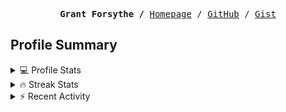 <p><pre align="center"><strong>Grant Forsythe /</strong> <a href="https://www.grantwforsythe.com/">Homepage</a> / <a href="https://github.com/grantwforsythe">GitHub</a> / <a href="https://gist.github.com/grantwforsythe">Gist</a></pre></p>
 
<h2 align="left">Profile Summary</h2>
<details>
    <summary>💻 Profile Stats</summary>
    <div align="center">
        <img alt="GitHub stats" src="https://github-readme-stats.vercel.app/api?username=grantwforsythe&count_private=true&show_icons=true&hide=stars&border_radius=7&include_all_commits=true&hide_rank=true&custom_title=Grant%27s%20GitHub%20Stats">
        <img alt="Top languages" src="https://github-readme-stats.vercel.app/api/top-langs/?username=grantwforsythe&hide=jupyter+notebook,vim+script&layout=compact&langs_count=6">
    </div>
    <p style="font-size: 11px;" align="center">
        <strong>Note:</strong> Top languages is only a metric of the languages my public code consists of and doesn't reflect experience or skill level.
    </p>
</details>

<details>
    <summary>🔥 Streak Stats</summary>
        <div align="center">
            <img alt="Streak stats" src="https://github-readme-streak-stats.herokuapp.com/?user=grantwforsythe">
        </div>
</details>

 <details>
    <summary>⚡ Recent Activity</summary>
    
  <!--START_SECTION:activity-->
1. 💪 Opened PR [#9](https://github.com/grantwforsythe/monkey/pull/9) in [grantwforsythe/monkey](https://github.com/grantwforsythe/monkey)
2. 💪 Opened PR [#4147](https://github.com/conventional-changelog/commitlint/pull/4147) in [conventional-changelog/commitlint](https://github.com/conventional-changelog/commitlint)
3. 🗣 Commented on [#47](https://github.com/sindresorhus/cpy-cli/issues/47#issuecomment-2342324392) in [sindresorhus/cpy-cli](https://github.com/sindresorhus/cpy-cli)
4. 🎉 Merged PR [#8](https://github.com/grantwforsythe/monkey/pull/8) in [grantwforsythe/monkey](https://github.com/grantwforsythe/monkey)
5. 💪 Opened PR [#8](https://github.com/grantwforsythe/monkey/pull/8) in [grantwforsythe/monkey](https://github.com/grantwforsythe/monkey)
  <!--END_SECTION:activity-->
    
 </details>
